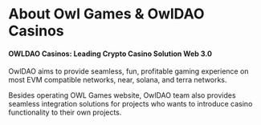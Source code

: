 # About Owl Games & OwlDAO Casinos

#### **OWLDAO Casinos: Leading Crypto Casino Solution Web 3.0**

OwlDAO aims to provide seamless, fun, profitable gaming experience on most EVM compatible networks, near, solana, and terra networks.&#x20;

Besides operating OWL Games website, OwlDAO team also provides seamless integration solutions for projects who wants to introduce casino functionality to their own projects.

